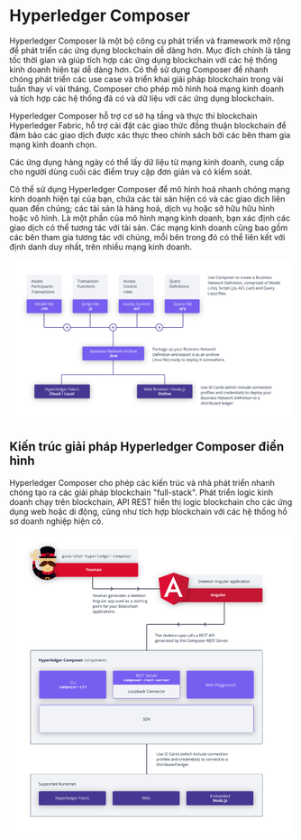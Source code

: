 # **Hyperledger Composer**

Hyperledger Composer là một bộ công cụ phát triển và framework mở rộng để phát triển các ứng dụng blockchain dễ dàng hơn. Mục đích chính là tăng tốc thời gian và giúp tích hợp các ứng dụng blockchain với các hệ thống kinh doanh hiện tại dễ dàng hơn. Có thể sử dụng Composer để nhanh chóng phát triển các use case và triển khai giải pháp blockchain trong vài tuần thay vì vài tháng. Composer cho phép mô hình hoá mạng kinh doanh và tích hợp các hệ thống đã có và dữ liệu với các ứng dụng blockchain.

Hyperledger Composer hỗ trợ cơ sở hạ tầng và thực thi blockchain Hyperledger Fabric, hỗ trợ cài đặt các giao thức đồng thuận blockchain để đảm bảo các giao dịch được xác thực theo chính sách bởi các bên tham gia mạng kinh doanh chọn.

Các ứng dụng hàng ngày có thể lấy dữ liệu từ mạng kinh doanh, cung cấp cho người dùng cuối các điểm truy cập đơn giản và có kiểm soát.

Có thể sử dụng Hyperledger Composer để mô hình hoá nhanh chóng mạng kinh doanh hiện tại của bạn, chứa các tài sản hiện có và các giao dịch liên quan đến chúng; các tài sản là hàng hoá, dịch vụ hoặc sở hữu hữu hình hoặc vô hình. Là một phần của mô hình mạng kinh doanh, bạn xác định các giao dịch có thể tương tác với tài sản. Các mạng kinh doanh cũng bao gồm các bên tham gia tương tác với chúng, mỗi bên trong đó có thể liên kết với định danh duy nhất, trên nhiều mạng kinh doanh.

![](./images/composer-diagram.svg)

## **Kiến trúc giải pháp Hyperledger Composer điển hình**

Hyperledger Composer cho phép các kiến trúc và nhà phát triển nhanh chóng tạo ra các giải pháp blockchain "full-stack". Phát triển logic kinh doanh chạy trên blockchain, API REST hiển thị logic blockchain cho các ứng dụng web hoặc di động, cũng như tích hợp blockchain với các hệ thống hồ sơ doanh nghiệp hiện có.

![](./images/ComposerArchitecture.svg)